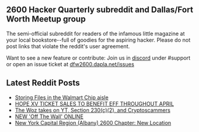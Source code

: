 ## 2600 Hacker Quarterly subreddit and Dallas/Fort Worth Meetup group
The semi-official subreddit for readers of the infamous little magazine at your local bookstore--full of goodies for the aspiring hacker. Please do not post links that violate the reddit's user agreement.

Want to see a new feature or contribute: 
Join us in [discord](https://dfw2600.dapla.net/chat) under #support or open an issue ticket at [dfw2600.dapla.net/issues](https://dfw2600.dapla.net/issues)

## Latest Reddit Posts
<!-- BLOG-POST-LIST:START -->
- [Storing Files in the Walmart Chip aisle](https://www.reddit.com/r/2600/comments/1btesxr/storing_files_in_the_walmart_chip_aisle/)
- [HOPE XV TICKET SALES TO BENEFIT EFF THROUGHOUT APRIL](https://2600.com/content/hope-xv-ticket-sales-benefit-eff-throughout-april)
- [The Woz takes on YT, Section 230(c)(2), and Cryptoscammers](https://www.reddit.com/r/2600/comments/1bs6n8n/the_woz_takes_on_yt_section_230c2_and/)
- [NEW 'Off The Wall' ONLINE](https://2600.com/wall/26-03-2024)
- [New York Capital Region (Albany) 2600 Chapter: New Location](https://www.reddit.com/r/2600/comments/1bohne9/new_york_capital_region_albany_2600_chapter_new/)
<!-- BLOG-POST-LIST:END -->
